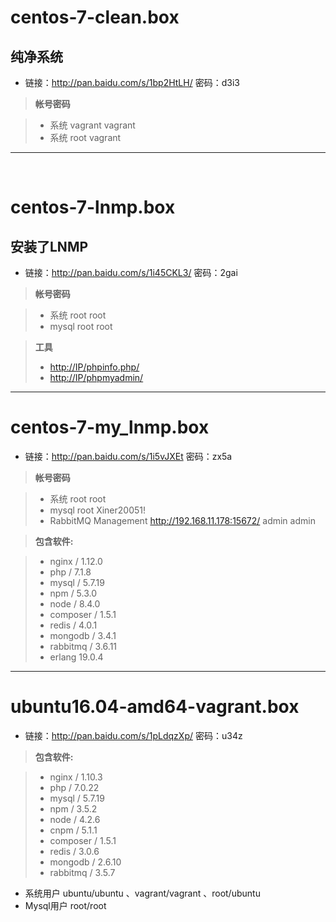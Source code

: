 # centos-7-clean.box

## 纯净系统

* 链接：<http://pan.baidu.com/s/1bp2HtLH/> 密码：d3i3

> **帐号密码**

> - 系统 vagrant vagrant
> - 系统 root vagrant
- - -
 
# centos-7-lnmp.box

## 安装了LNMP

* 链接：<http://pan.baidu.com/s/1i45CKL3/> 密码：2gai

> **帐号密码**

> - 系统 root root
> - mysql root root

> **工具**
> - <http://IP/phpinfo.php/>
> - <http://IP/phpmyadmin/>

- - -
# centos-7-my_lnmp.box

* 链接：http://pan.baidu.com/s/1i5vJXEt 密码：zx5a

> **帐号密码**

> - 系统 root root
> - mysql root Xiner20051!
> - RabbitMQ Management http://192.168.11.178:15672/ admin admin

> **包含软件:**

> - nginx / 1.12.0
> - php / 7.1.8
> - mysql / 5.7.19
> - npm / 5.3.0
> - node / 8.4.0
> - composer / 1.5.1
> - redis / 4.0.1
> - mongodb / 3.4.1
> - rabbitmq / 3.6.11
> - erlang 19.0.4

---

# ubuntu16.04-amd64-vagrant.box

* 链接：<http://pan.baidu.com/s/1pLdqzXp/> 密码：u34z

> **包含软件:**

> - nginx / 1.10.3
> - php / 7.0.22
> - mysql / 5.7.19
> - npm / 3.5.2
> - node / 4.2.6
> - cnpm / 5.1.1
> - composer / 1.5.1
> - redis / 3.0.6
> - mongodb / 2.6.10
> - rabbitmq / 3.5.7

* 系统用户 ubuntu/ubuntu 、vagrant/vagrant 、root/ubuntu
* Mysql用户 root/root


